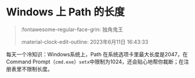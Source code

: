 # Windows 上 Path 的长度

> :fontawesome-regular-face-grin: 独角鬼王
>
> :material-clock-edit-outline: 2023年6月11日 16:43:33

每天一个冷知识：Windows系统上，Path 在系统选项卡里最大长度是2047，在 Command Prompt（`cmd.exe`）`setx`中限制为1024，还会贴心地帮你裁断；在注册表里不限制长度。
